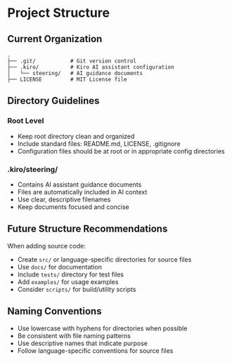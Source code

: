 # Project Structure

## Current Organization
```
.
├── .git/           # Git version control
├── .kiro/          # Kiro AI assistant configuration
│   └── steering/   # AI guidance documents
├── LICENSE         # MIT License file
```

## Directory Guidelines

### Root Level
- Keep root directory clean and organized
- Include standard files: README.md, LICENSE, .gitignore
- Configuration files should be at root or in appropriate config directories

### .kiro/steering/
- Contains AI assistant guidance documents
- Files are automatically included in AI context
- Use clear, descriptive filenames
- Keep documents focused and concise

## Future Structure Recommendations
When adding source code:
- Create `src/` or language-specific directories for source files
- Use `docs/` for documentation
- Include `tests/` directory for test files
- Add `examples/` for usage examples
- Consider `scripts/` for build/utility scripts

## Naming Conventions
- Use lowercase with hyphens for directories when possible
- Be consistent with file naming patterns
- Use descriptive names that indicate purpose
- Follow language-specific conventions for source files